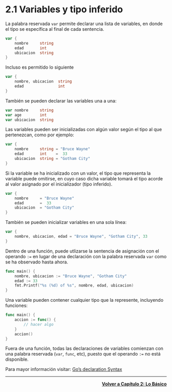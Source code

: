 # 2.1 Variables y tipo inferido
La palabra reservada `var` permite declarar una lista de variables, en donde el tipo se específica al final de cada sentencia.
```go
var {
    nombre     string
    edad       int
    ubicacion  string
}
```
Incluso es permitido lo siguiente
```go
var {
    nombre, ubicacion  string
    edad               int
}
```
También se pueden declarar las variables una a una:
```go
var nombre     string
var age        int
var ubicacion  string
```
Las variables pueden ser inicializadas con algún valor según el tipo al que pertenezcan, como por ejemplo:
```go
var {
    nombre     string = "Bruce Wayne"
    edad       int    =  33
    ubicacion  string = "Gotham City"
}
```
Si la variable se ha inicializado con un valor, el tipo que representa la variable puede omitirse, en cuyo caso dicha variable tomará el tipo acorde al valor asignado por el inicializador (tipo inferido). 
```go
var {
    nombre     = "Bruce Wayne"
    edad       =  33
    ubicacion  = "Gotham City"
}
```
También se pueden inicializar variables en una sola línea:
```go
var {
    nombre, ubicacion, edad = "Bruce Wayne", "Gotham City", 33
}
```
Dentro de una función, puede utlizarse la sentencia de asignación con el operando `:=` en lugar de una declaración con la palabra reservada `var` como se ha observado hasta ahora.
```go
func main() {
    nombre, ubicacion := "Bruce Wayne", "Gotham City"
    edad := 33
    fmt.Printf("%s (%d) of %s", nombre, edad, ubicacion)
}
```
Una variable pueden contener cualquier tipo que la represente, incluyendo funciones:
```go
func main() {
    accion := func() {
        // hacer algo
    }
    accion()
}
```
Fuera de una función, todas las declaraciones de variables comienzan con una palabra reservada (`var`, `func`, etc), puesto que el operando `:=` no está disponible.

Para mayor información visitar: [Go’s declaration Syntax](https://blog.golang.org/gos-declaration-syntax)

---
<div align="right">

[**Volver a Capítulo 2: Lo Básico**](https://github.com/enriqueabsurdum/golang/blob/master/capitulos/02-capitulo/02-0-capitulo-lo-basico.md)
</div>   